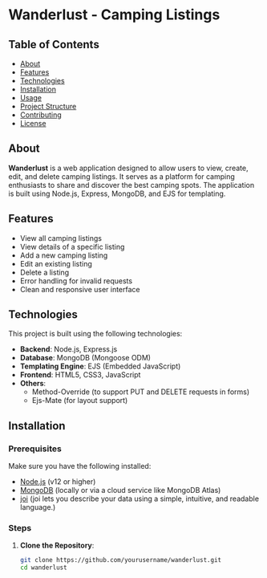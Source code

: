 # Wanderlust - Camping Listings

## Table of Contents
- [About](#about)
- [Features](#features)
- [Technologies](#technologies)
- [Installation](#installation)
- [Usage](#usage)
- [Project Structure](#project-structure)
- [Contributing](#contributing)
- [License](#license)

## About
**Wanderlust** is a web application designed to allow users to view, create, edit, and delete camping listings. It serves as a platform for camping enthusiasts to share and discover the best camping spots. The application is built using Node.js, Express, MongoDB, and EJS for templating.

## Features
- View all camping listings
- View details of a specific listing
- Add a new camping listing
- Edit an existing listing
- Delete a listing
- Error handling for invalid requests
- Clean and responsive user interface

## Technologies
This project is built using the following technologies:
- **Backend**: Node.js, Express.js
- **Database**: MongoDB (Mongoose ODM)
- **Templating Engine**: EJS (Embedded JavaScript)
- **Frontend**: HTML5, CSS3, JavaScript
- **Others**: 
  - Method-Override (to support PUT and DELETE requests in forms)
  - Ejs-Mate (for layout support)

## Installation

### Prerequisites
Make sure you have the following installed:
- [Node.js](https://nodejs.org/en/) (v12 or higher)
- [MongoDB](https://www.mongodb.com/) (locally or via a cloud service like MongoDB Atlas)
- [joi](https://joi.dev/api/?v=17.13.3) (joi lets you describe your data using a simple, intuitive, and readable language.)

### Steps
1. **Clone the Repository**:
   ```bash
   git clone https://github.com/yourusername/wanderlust.git
   cd wanderlust
